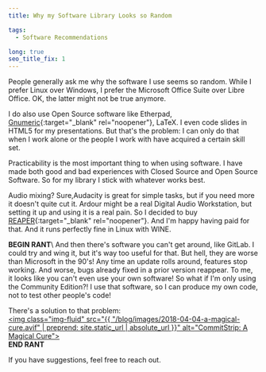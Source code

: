 ```yaml
---
title: Why my Software Library Looks so Random

tags:
  - Software Recommendations

long: true
seo_title_fix: 1
---
```


People generally ask me why the software I use seems so random.
While I prefer Linux over Windows, I prefer the Microsoft Office Suite over Libre Office.
OK, the latter might not be true anymore.

<!--more-->
I do also use Open Source software like Etherpad, [Gnumeric](https://www.gnumeric.org/){:target="_blank" rel="noopener"}, LaTeX.
I even code slides in HTML5 for my presentations.
But that's the problem: I can only do that when I work alone or the people I work with have acquired a certain skill set.

Practicability is the most important thing to when using software.
I have made both good and bad experiences with Closed Source and Open Source Software.
So for my library I stick with whatever works best.

Audio mixing?
Sure,Audacity is great for simple tasks, but if you need more it doesn't quite cut it.
Ardour might be a real Digital Audio Workstation, but setting it up and using it is a real pain.
So I decided to buy [REAPER](https://www.reaper.fm){:target="_blank" rel="noopener"}.
And I'm happy having paid for that.
And it runs perfectly fine in Linux with WINE.

**BEGIN RANT**\\
And then there's software you can't get around, like GitLab.
I could try and wing it, but it's way too useful for that.
But hell, they are worse than Microsoft in the 90's!
Any time an update rolls around, features stop working.
And worse, bugs already fixed in a prior version reappear.
To me, it looks like you can't even use your own software!
So what if I'm only using the Community Edition?!
I use that software, so I can produce my own code, not to test other people's code!

There's a solution to that problem:<br>
<a href="https://www.commitstrip.com/en/2016/10/27/a-magical-cure/">
  <img 
    class="img-fluid"
    src="{{ "/blog/images/2018-04-04-a-magical-cure.avif" | preprend: site.static_url | absolute_url }}"
    alt="CommitStrip: A Magical Cure">
</a><br>
**END RANT**

If you have suggestions, feel free to reach out.
